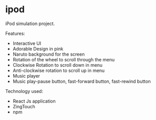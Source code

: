 # ipod
iPod simulation project.

Features:
- Interactive UI
- Adorable Design in pink
- Naruto background for the screen
- Rotation of the wheel to scroll through the menu
- Clockwise Rotation to scroll down in menu
- Anti-clockwise rotation to scroll up in menu
- Music player
- Music play-pause button, fast-forward button, fast-rewind button
 
Technology used:
- React Js application
- ZingTouch
- npm